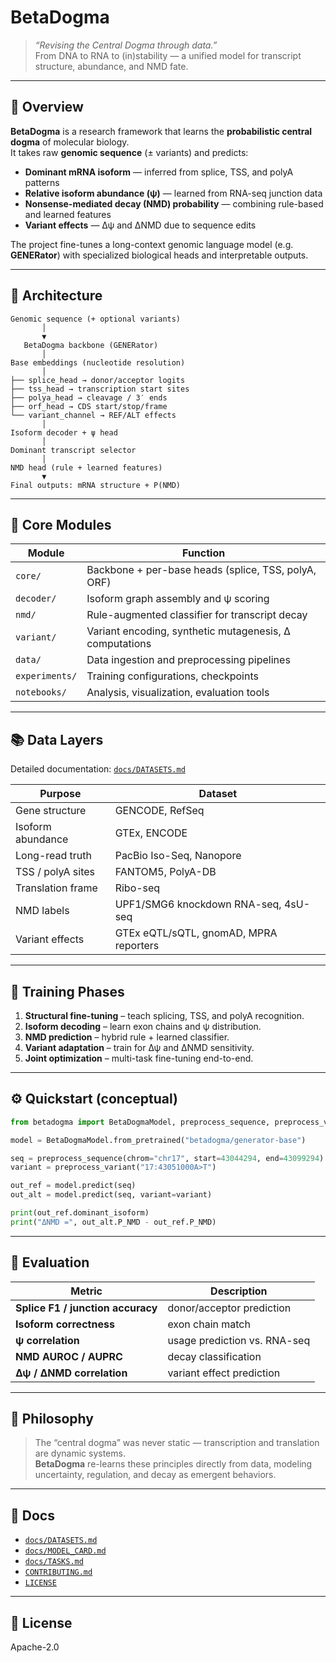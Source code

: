 # BetaDogma

> _“Revising the Central Dogma through data.”_  
> From DNA to RNA to (in)stability — a unified model for transcript structure, abundance, and NMD fate.

---

## 🔬 Overview

**BetaDogma** is a research framework that learns the **probabilistic central dogma** of molecular biology.  
It takes raw **genomic sequence** (± variants) and predicts:

- **Dominant mRNA isoform** — inferred from splice, TSS, and polyA patterns  
- **Relative isoform abundance (ψ)** — learned from RNA-seq junction data  
- **Nonsense-mediated decay (NMD) probability** — combining rule-based and learned features  
- **Variant effects** — Δψ and ΔNMD due to sequence edits

The project fine-tunes a long-context genomic language model (e.g. **GENERator**) with specialized biological heads and interpretable outputs.

---

## 🧱 Architecture

```
Genomic sequence (+ optional variants)
       │
       ▼
   BetaDogma backbone (GENERator)
       │
Base embeddings (nucleotide resolution)
       │
├── splice_head → donor/acceptor logits
├── tss_head → transcription start sites
├── polya_head → cleavage / 3′ ends
├── orf_head → CDS start/stop/frame
└── variant_channel → REF/ALT effects
       │
Isoform decoder + ψ head
       │
Dominant transcript selector
       │
NMD head (rule + learned features)
       ▼
Final outputs: mRNA structure + P(NMD)
```

---

## 🧩 Core Modules

| Module | Function |
|---------|-----------|
| `core/` | Backbone + per-base heads (splice, TSS, polyA, ORF) |
| `decoder/` | Isoform graph assembly and ψ scoring |
| `nmd/` | Rule-augmented classifier for transcript decay |
| `variant/` | Variant encoding, synthetic mutagenesis, Δ computations |
| `data/` | Data ingestion and preprocessing pipelines |
| `experiments/` | Training configurations, checkpoints |
| `notebooks/` | Analysis, visualization, evaluation tools |

---

## 📚 Data Layers

Detailed documentation: [`docs/DATASETS.md`](./docs/DATASETS.md)

| Purpose | Dataset |
|----------|----------|
| Gene structure | GENCODE, RefSeq |
| Isoform abundance | GTEx, ENCODE |
| Long-read truth | PacBio Iso-Seq, Nanopore |
| TSS / polyA sites | FANTOM5, PolyA-DB |
| Translation frame | Ribo-seq |
| NMD labels | UPF1/SMG6 knockdown RNA-seq, 4sU-seq |
| Variant effects | GTEx eQTL/sQTL, gnomAD, MPRA reporters |

---

## 🧠 Training Phases

1. **Structural fine-tuning** – teach splicing, TSS, and polyA recognition.  
2. **Isoform decoding** – learn exon chains and ψ distribution.  
3. **NMD prediction** – hybrid rule + learned classifier.  
4. **Variant adaptation** – train for Δψ and ΔNMD sensitivity.  
5. **Joint optimization** – multi-task fine-tuning end-to-end.

---

## ⚙️ Quickstart (conceptual)

```python
from betadogma import BetaDogmaModel, preprocess_sequence, preprocess_variant

model = BetaDogmaModel.from_pretrained("betadogma/generator-base")

seq = preprocess_sequence(chrom="chr17", start=43044294, end=43099294)
variant = preprocess_variant("17:43051000A>T")

out_ref = model.predict(seq)
out_alt = model.predict(seq, variant=variant)

print(out_ref.dominant_isoform)
print("ΔNMD =", out_alt.P_NMD - out_ref.P_NMD)
```

---

## 🧪 Evaluation

| Metric | Description |
|---------|-------------|
| **Splice F1 / junction accuracy** | donor/acceptor prediction |
| **Isoform correctness** | exon chain match |
| **ψ correlation** | usage prediction vs. RNA-seq |
| **NMD AUROC / AUPRC** | decay classification |
| **Δψ / ΔNMD correlation** | variant effect prediction |

---

## 🧬 Philosophy

> The “central dogma” was never static — transcription and translation are dynamic systems.  
> **BetaDogma** re-learns these principles directly from data, modeling uncertainty, regulation, and decay as emergent behaviors.

---

## 📖 Docs

- [`docs/DATASETS.md`](./docs/DATASETS.md)
- [`docs/MODEL_CARD.md`](./docs/MODEL_CARD.md)
- [`docs/TASKS.md`](./docs/TASKS.md)
- [`CONTRIBUTING.md`](./CONTRIBUTING.md)
- [`LICENSE`](./LICENSE)

---

## 📜 License

Apache-2.0
